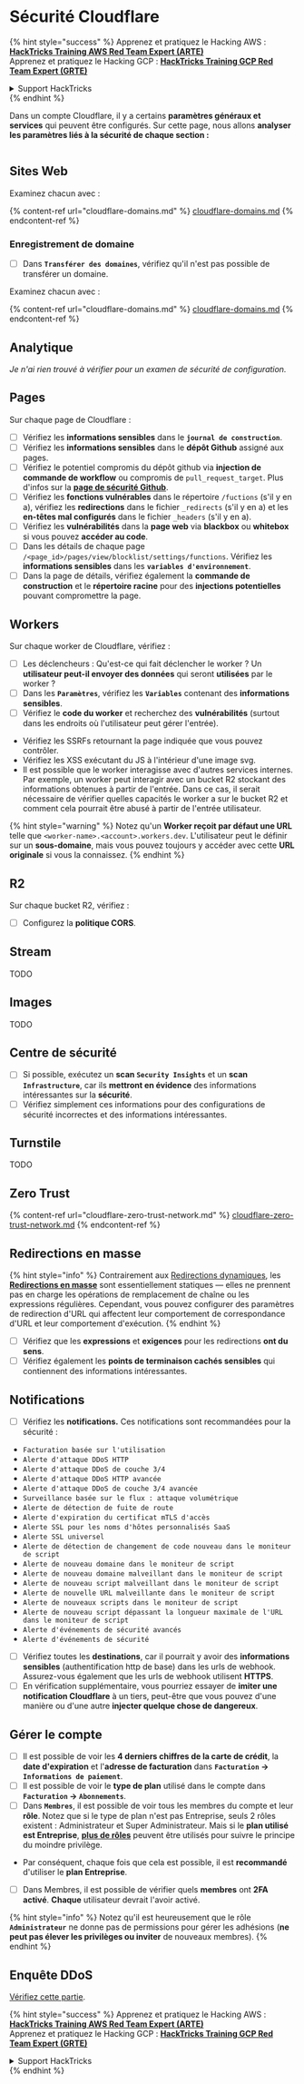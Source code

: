 # Sécurité Cloudflare

{% hint style="success" %}
Apprenez et pratiquez le Hacking AWS :<img src="../../.gitbook/assets/image (1) (1).png" alt="" data-size="line">[**HackTricks Training AWS Red Team Expert (ARTE)**](https://training.hacktricks.xyz/courses/arte)<img src="../../.gitbook/assets/image (1) (1).png" alt="" data-size="line">\
Apprenez et pratiquez le Hacking GCP : <img src="../../.gitbook/assets/image (2).png" alt="" data-size="line">[**HackTricks Training GCP Red Team Expert (GRTE)**<img src="../../.gitbook/assets/image (2).png" alt="" data-size="line">](https://training.hacktricks.xyz/courses/grte)

<details>

<summary>Support HackTricks</summary>

* Vérifiez les [**plans d'abonnement**](https://github.com/sponsors/carlospolop)!
* **Rejoignez le** 💬 [**groupe Discord**](https://discord.gg/hRep4RUj7f) ou le [**groupe telegram**](https://t.me/peass) ou **suivez** nous sur **Twitter** 🐦 [**@hacktricks\_live**](https://twitter.com/hacktricks\_live)**.**
* **Partagez des astuces de hacking en soumettant des PRs aux** [**HackTricks**](https://github.com/carlospolop/hacktricks) et [**HackTricks Cloud**](https://github.com/carlospolop/hacktricks-cloud) dépôts github.

</details>
{% endhint %}

Dans un compte Cloudflare, il y a certains **paramètres généraux et services** qui peuvent être configurés. Sur cette page, nous allons **analyser les paramètres liés à la sécurité de chaque section :**

<figure><img src="../../.gitbook/assets/image (117).png" alt=""><figcaption></figcaption></figure>

## Sites Web

Examinez chacun avec :

{% content-ref url="cloudflare-domains.md" %}
[cloudflare-domains.md](cloudflare-domains.md)
{% endcontent-ref %}

### Enregistrement de domaine

* [ ] Dans **`Transférer des domaines`**, vérifiez qu'il n'est pas possible de transférer un domaine.

Examinez chacun avec :

{% content-ref url="cloudflare-domains.md" %}
[cloudflare-domains.md](cloudflare-domains.md)
{% endcontent-ref %}

## Analytique

_Je n'ai rien trouvé à vérifier pour un examen de sécurité de configuration._

## Pages

Sur chaque page de Cloudflare :

* [ ] Vérifiez les **informations sensibles** dans le **`journal de construction`**.
* [ ] Vérifiez les **informations sensibles** dans le **dépôt Github** assigné aux pages.
* [ ] Vérifiez le potentiel compromis du dépôt github via **injection de commande de workflow** ou compromis de `pull_request_target`. Plus d'infos sur la [**page de sécurité Github**](../github-security/).
* [ ] Vérifiez les **fonctions vulnérables** dans le répertoire `/fuctions` (s'il y en a), vérifiez les **redirections** dans le fichier `_redirects` (s'il y en a) et les **en-têtes mal configurés** dans le fichier `_headers` (s'il y en a).
* [ ] Vérifiez les **vulnérabilités** dans la **page web** via **blackbox** ou **whitebox** si vous pouvez **accéder au code**.
* [ ] Dans les détails de chaque page `/<page_id>/pages/view/blocklist/settings/functions`. Vérifiez les **informations sensibles** dans les **`variables d'environnement`**.
* [ ] Dans la page de détails, vérifiez également la **commande de construction** et le **répertoire racine** pour des **injections potentielles** pouvant compromettre la page.

## **Workers**

Sur chaque worker de Cloudflare, vérifiez :

* [ ] Les déclencheurs : Qu'est-ce qui fait déclencher le worker ? Un **utilisateur peut-il envoyer des données** qui seront **utilisées** par le worker ?
* [ ] Dans les **`Paramètres`**, vérifiez les **`Variables`** contenant des **informations sensibles**.
* [ ] Vérifiez le **code du worker** et recherchez des **vulnérabilités** (surtout dans les endroits où l'utilisateur peut gérer l'entrée).
* Vérifiez les SSRFs retournant la page indiquée que vous pouvez contrôler.
* Vérifiez les XSS exécutant du JS à l'intérieur d'une image svg.
* Il est possible que le worker interagisse avec d'autres services internes. Par exemple, un worker peut interagir avec un bucket R2 stockant des informations obtenues à partir de l'entrée. Dans ce cas, il serait nécessaire de vérifier quelles capacités le worker a sur le bucket R2 et comment cela pourrait être abusé à partir de l'entrée utilisateur.

{% hint style="warning" %}
Notez qu'un **Worker reçoit par défaut une URL** telle que `<worker-name>.<account>.workers.dev`. L'utilisateur peut le définir sur un **sous-domaine**, mais vous pouvez toujours y accéder avec cette **URL originale** si vous la connaissez.
{% endhint %}

## R2

Sur chaque bucket R2, vérifiez :

* [ ] Configurez la **politique CORS**.

## Stream

TODO

## Images

TODO

## Centre de sécurité

* [ ] Si possible, exécutez un **scan `Security Insights`** et un **scan `Infrastructure`**, car ils **mettront en évidence** des informations intéressantes sur la **sécurité**.
* [ ] Vérifiez simplement ces informations pour des configurations de sécurité incorrectes et des informations intéressantes.

## Turnstile

TODO

## **Zero Trust**

{% content-ref url="cloudflare-zero-trust-network.md" %}
[cloudflare-zero-trust-network.md](cloudflare-zero-trust-network.md)
{% endcontent-ref %}

## Redirections en masse

{% hint style="info" %}
Contrairement aux [Redirections dynamiques](https://developers.cloudflare.com/rules/url-forwarding/dynamic-redirects/), les [**Redirections en masse**](https://developers.cloudflare.com/rules/url-forwarding/bulk-redirects/) sont essentiellement statiques — elles ne prennent pas en charge les opérations de remplacement de chaîne ou les expressions régulières. Cependant, vous pouvez configurer des paramètres de redirection d'URL qui affectent leur comportement de correspondance d'URL et leur comportement d'exécution.
{% endhint %}

* [ ] Vérifiez que les **expressions** et **exigences** pour les redirections **ont du sens**.
* [ ] Vérifiez également les **points de terminaison cachés sensibles** qui contiennent des informations intéressantes.

## Notifications

* [ ] Vérifiez les **notifications.** Ces notifications sont recommandées pour la sécurité :
* `Facturation basée sur l'utilisation`
* `Alerte d'attaque DDoS HTTP`
* `Alerte d'attaque DDoS de couche 3/4`
* `Alerte d'attaque DDoS HTTP avancée`
* `Alerte d'attaque DDoS de couche 3/4 avancée`
* `Surveillance basée sur le flux : attaque volumétrique`
* `Alerte de détection de fuite de route`
* `Alerte d'expiration du certificat mTLS d'accès`
* `Alerte SSL pour les noms d'hôtes personnalisés SaaS`
* `Alerte SSL universel`
* `Alerte de détection de changement de code nouveau dans le moniteur de script`
* `Alerte de nouveau domaine dans le moniteur de script`
* `Alerte de nouveau domaine malveillant dans le moniteur de script`
* `Alerte de nouveau script malveillant dans le moniteur de script`
* `Alerte de nouvelle URL malveillante dans le moniteur de script`
* `Alerte de nouveaux scripts dans le moniteur de script`
* `Alerte de nouveau script dépassant la longueur maximale de l'URL dans le moniteur de script`
* `Alerte d'événements de sécurité avancés`
* `Alerte d'événements de sécurité`
* [ ] Vérifiez toutes les **destinations**, car il pourrait y avoir des **informations sensibles** (authentification http de base) dans les urls de webhook. Assurez-vous également que les urls de webhook utilisent **HTTPS**.
* [ ] En vérification supplémentaire, vous pourriez essayer de **imiter une notification Cloudflare** à un tiers, peut-être que vous pouvez d'une manière ou d'une autre **injecter quelque chose de dangereux**.

## Gérer le compte

* [ ] Il est possible de voir les **4 derniers chiffres de la carte de crédit**, la **date d'expiration** et l'**adresse de facturation** dans **`Facturation` -> `Informations de paiement`**.
* [ ] Il est possible de voir le **type de plan** utilisé dans le compte dans **`Facturation` -> `Abonnements`**.
* [ ] Dans **`Membres`**, il est possible de voir tous les membres du compte et leur **rôle**. Notez que si le type de plan n'est pas Entreprise, seuls 2 rôles existent : Administrateur et Super Administrateur. Mais si le **plan utilisé est Entreprise**, [**plus de rôles**](https://developers.cloudflare.com/fundamentals/account-and-billing/account-setup/account-roles/) peuvent être utilisés pour suivre le principe du moindre privilège.
* Par conséquent, chaque fois que cela est possible, il est **recommandé** d'utiliser le **plan Entreprise**.
* [ ] Dans Membres, il est possible de vérifier quels **membres** ont **2FA activé**. **Chaque** utilisateur devrait l'avoir activé.

{% hint style="info" %}
Notez qu'il est heureusement que le rôle **`Administrateur`** ne donne pas de permissions pour gérer les adhésions (**ne peut pas élever les privilèges ou inviter** de nouveaux membres).
{% endhint %}

## Enquête DDoS

[Vérifiez cette partie](cloudflare-domains.md#cloudflare-ddos-protection).

{% hint style="success" %}
Apprenez et pratiquez le Hacking AWS :<img src="../../.gitbook/assets/image (1) (1).png" alt="" data-size="line">[**HackTricks Training AWS Red Team Expert (ARTE)**](https://training.hacktricks.xyz/courses/arte)<img src="../../.gitbook/assets/image (1) (1).png" alt="" data-size="line">\
Apprenez et pratiquez le Hacking GCP : <img src="../../.gitbook/assets/image (2).png" alt="" data-size="line">[**HackTricks Training GCP Red Team Expert (GRTE)**<img src="../../.gitbook/assets/image (2).png" alt="" data-size="line">](https://training.hacktricks.xyz/courses/grte)

<details>

<summary>Support HackTricks</summary>

* Vérifiez les [**plans d'abonnement**](https://github.com/sponsors/carlospolop)!
* **Rejoignez le** 💬 [**groupe Discord**](https://discord.gg/hRep4RUj7f) ou le [**groupe telegram**](https://t.me/peass) ou **suivez** nous sur **Twitter** 🐦 [**@hacktricks\_live**](https://twitter.com/hacktricks\_live)**.**
* **Partagez des astuces de hacking en soumettant des PRs aux** [**HackTricks**](https://github.com/carlospolop/hacktricks) et [**HackTricks Cloud**](https://github.com/carlospolop/hacktricks-cloud) dépôts github.

</details>
{% endhint %}
